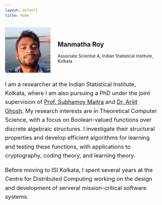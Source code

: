 ```yaml
---
layout: default
title: Home
---
```




<style>
.hero {
  display: flex;
  align-items: center;
  gap: 1.5rem;
}

/* Mobile first: stack vertically on small screens */
@media (max-width: 767px) {
  .hero {
    flex-direction: column;
    align-items: center;
    text-align: center;
  }
  .hero img.profile-photo {
    order: 1;
    max-width: 150px;
    width: 100%;
    height: auto;
  }
  .hero .hero-text {
    order: 2;
  }
  .hero .cta {
    order: 3;
    margin-top: 0.5rem;
  }
  .about {
    margin-top: 2rem;
    padding: 0 1rem;
  }
}
</style>

<section class="hero">
  <img src="/assets/profile.jpg" alt="Profile photo" class="profile-photo" />
  <div class="hero-text">
    <h1>Manmatha Roy</h1>
    <p class="lead">Associate Scientist A, Indian Statistical Institute, Kolkata</p>
  </div>
</section>

<section class="about" style="font-size: 1.15rem; line-height: 1.6; max-width: 700px; margin: 1.5rem auto;">
<p>
  I am a researcher at the Indian Statistical Institute, Kolkata, where I am also pursuing a PhD under the joint supervision of 
  <a href="https://isi.irins.org/profile/61161" target="_blank">Prof. Subhamoy Maitra</a> and 
  <a href="https://sites.google.com/site/homepagearijitghosh/" target="_blank">Dr. Arijit Ghosh</a>. 
  My research interests are in Theoretical Computer Science, with a focus on Boolean-valued functions over discrete algebraic structures. 
  I investigate their structural properties and develop efficient algorithms for learning and testing these functions, 
  with applications to cryptography, coding theory, and learning theory.
</p>

<p>
  Before moving to ISI Kolkata, I spent several years at the Centre for Distributed Computing working on the design 
  and development of serveral mission-critical software systems.
</p>

</section>



